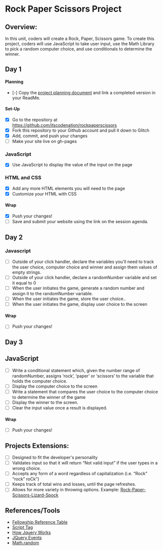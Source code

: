 # Rock Paper Scissors Project

## Overview:

In this unit, coders will create a Rock, Paper, Scissors game. To create this project, coders will use JavaScript to take user input, use the Math Library to pick a random computer choice, and use conditionals to determine the winner.

## Day 1

#### Planning

- [-] Copy the [project planning document](https://docs.google.com/document/d/1CCzFGH6Z4AtpWrDuB6KQK73N5-8ywGv0KhO10i3hZPk/edit#) and link a completed version in your ReadMe.

#### Set-Up

- [x] Go to the repository at https://github.com/itscodenation/rockpaperscissors
- [x] Fork this repository to your Github account and pull it down to Glitch
- [x] Add, commit, and push your changes
- [ ] Make your site live on gh-pages

### JavaScript

- [x] Use JavaScript to display the value of the input on the page

### HTML and CSS

- [x] Add any more HTML elements you will need to the page
- [x] Customize your HTML with CSS

#### Wrap

- [x] Push your changes!
- [ ] Save and submit your website using the link on the session agenda.

## Day 2

### Javascript

- [ ] Outside of your click handler, declare the variables you'll need to track the user choice, computer choice and winner and assign them values of empty strings.
- [ ] Outside of your click handler, declare a randomNumber variable and set it equal to 0
- [ ] When the user initiates the game, generate a random number and assign it to the randomNumber variable.
- [ ] When the user initiates the game, store the user choice..
- [ ] When the user initiates the game, display user choice to the screen

#### Wrap

- [ ] Push your changes!

## Day 3

## JavaScript

- [ ] Write a conditional statement which, given the number range of randomNumber, assigns ‘rock’, ‘paper’ or ‘scissors’ to the variable that holds the computer choice.
- [ ] Display the computer choice to the screen
- [ ] Write a statement that compares the user choice to the computer choice to determine the winner of the game
- [ ] Display the winner to the screen.
- [ ] Clear the input value once a result is displayed.

#### Wrap

- [ ] Push your changes!

## Projects Extensions:

- [ ] Designed to fit the developer's personality
- [ ] Validates input so that it will return “Not valid input” if the user types in a wrong choice.
- [ ] Accepts any form of a word regardless of capitalization (i.e. “Rock” “rock” roCk”)
- [ ] Keeps track of total wins and losses, until the page refreshes.
- [ ] Allows for more variety in throwing options. Example: [Rock-Paper-Scissors-Lizard-Spock](http://en.wikipedia.org/wiki/Rock-paper-scissors-lizard-Spock)

## References/Tools

- [Fellowship Reference Table]()
- [Script Tag](http://javascript.crockford.com/script.html)
- [How Jquery Works](http://learn.jquery.com/about-jquery/how-jquery-works/)
- [JQuery Events](http://api.jquery.com/category/events/)
- [Math.random](https://developer.mozilla.org/en-US/docs/Web/JavaScript/Reference/Global_Objects/Math/random)
